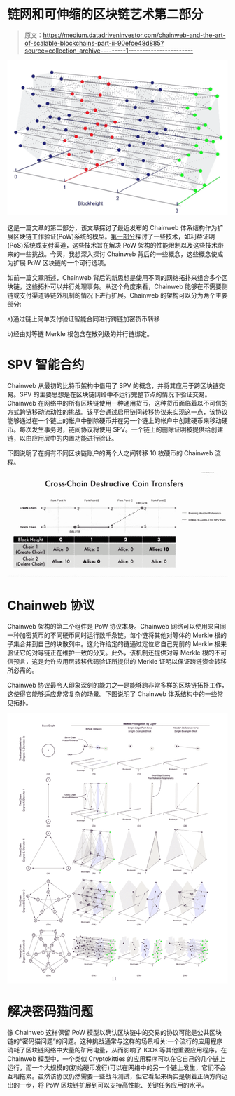 # 链网和可伸缩的区块链艺术第二部分

> 原文：<https://medium.datadriveninvestor.com/chainweb-and-the-art-of-scalable-blockchains-part-ii-90efce48d885?source=collection_archive---------1----------------------->

![](img/366568989bb0ce9b7808350ff96e3176.png)

这是一篇文章的第二部分，该文章探讨了最近发布的 Chainweb 体系结构作为扩展区块链工作验证(PoW)系统的模型。[第一部分](https://medium.com/datadriveninvestor/chainweb-and-the-art-of-scalable-blockchains-ed0c9ff03ab3)探讨了一些技术，如利益证明(PoS)系统或支付渠道，这些技术旨在解决 PoW 架构的性能限制以及这些技术带来的一些挑战。今天，我想深入探讨 Chainweb 背后的一些概念，这些概念使成为扩展 PoW 区块链的一个可行选项。

如前一篇文章所述，Chainweb 背后的新思想是使用不同的网络拓扑来组合多个区块链，这些拓扑可以并行处理事务。从这个角度来看，Chainweb 能够在不需要侧链或支付渠道等链外机制的情况下进行扩展。Chainweb 的架构可以分为两个主要部分:

a)通过链上简单支付验证智能合同进行跨链加密货币转移

b)经由对等链 Merkle 根包含在散列级的并行链绑定。

# SPV 智能合约

Chainweb 从最初的比特币架构中借用了 SPV 的概念，并将其应用于跨区块链交易。SPV 的主要思想是在区块链网络中不运行完整节点的情况下验证交易。Chainweb 在网络中的所有区块链使用一种通用货币，这种货币面临着以不可信的方式跨链移动流动性的挑战。该平台通过启用链间转移协议来实现这一点，该协议能够通过在一个链上的帐户中删除硬币并在另一个链上的帐户中创建硬币来移动硬币。每次发生事务时，链间协议将使用 SPV。一个链上的删除证明被提供给创建链，以由应用层中的内置功能进行验证。

下图说明了在拥有不同区块链账户的两个人之间转移 10 枚硬币的 Chainweb 流程。

![](img/673621047b656abc9518f209a1043f92.png)

# Chainweb 协议

Chainweb 架构的第二个组件是 PoW 协议本身。Chainweb 网络可以使用来自同一种加密货币的不同硬币同时运行数千条链。每个链将其他对等体的 Merkle 根的子集合并到自己的块散列中。这允许给定的链通过定位它自己先前的 Merkle 根来验证它的对等链正在维护一致的分叉。此外，该机制还提供对等 Merkle 根的不可信预言，这是允许应用层转移代码验证所提供的 Merkle 证明以保证跨链资金转移所必需的。

Chainweb 协议最令人印象深刻的能力之一是能够跨非常多样的区块链拓扑工作，这使得它能够适应非常复杂的场景。下图说明了 Chainweb 体系结构中的一些常见拓扑。

![](img/67fe94920540e20bde38d0023601ec7f.png)

# 解决密码猫问题

像 Chainweb 这样保留 PoW 模型以确认区块链中的交易的协议可能是公共区块链的“密码猫问题”的问题。这种挑战通常与这样的场景相关:一个流行的应用程序消耗了区块链网络中大量的矿用电量，从而影响了 ICOs 等其他重要应用程序。在 Chainweb 模型中，一个类似 Cryptokitties 的应用程序可以在它自己的几个链上运行，而一个大规模的(初始硬币发行)可以在网络中的另一个链上发生，它们不会互相拖累。虽然该协议仍然需要一些战斗测试，但它看起来确实是朝着正确方向迈出的一步，将 PoW 区块链扩展到可以支持高性能、关键任务应用的水平。